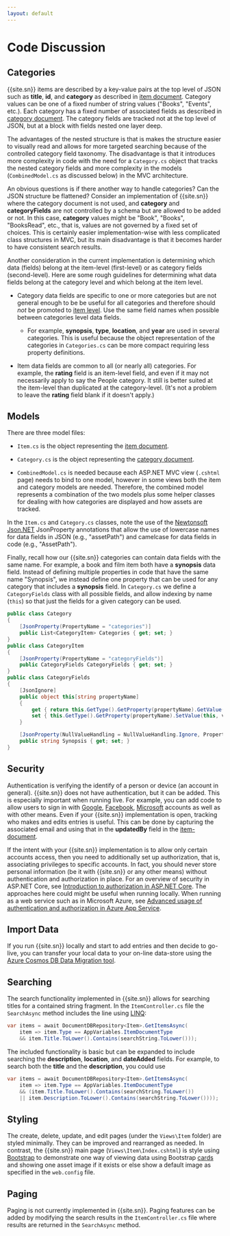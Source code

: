 ```yaml
---
layout: default
---
```

# Code Discussion

## Categories

{{site.sn}} items are described by a key-value pairs at the top level of JSON such as **title**, **id**, and **category** as described in [item document][item]. Category values can be one of a fixed number of string values ("Books", "Events", etc.). Each category has a fixed number of associated fields as described in [category document][cat]. The category fields are tracked not at the top level of JSON, but at a block with fields nested one layer deep.

The advantages of the nested structure is that is makes the structure easier to visually read and allows for more targeted searching because of the controlled category field taxonomy. The disadvantage is that it introduces more complexity in code with the need for a `Category.cs` object that tracks the nested category fields and more complexity in the models (`CombinedModel.cs` as discussed below) in the MVC architecture.

An obvious questions is if there another way to handle categories?  Can the JSON structure be flattened? Consider an implementation of {{site.sn}} where the category document is not used, and **category** and **categoryFields** are not controlled by a schema but are allowed to be added or not. In this case, **category** values might be "Book", "Books", "BooksRead", etc., that is, values are not governed by a fixed set of choices. This is certainly easier implementation-wise with less complicated class structures in MVC, but its main disadvantage is that it becomes harder to have consistent search results. 

Another consideration in the current implementation is determining which data (fields) belong at the item-level (first-level) or as category fields (second-level). Here are some rough guidelines for determining what data fields belong at the category level and which belong at the item level.

* Category data fields are specific to one or more categories but are not general enough to be be useful for all categories and therefore should *not* be promoted to [item level][item]. Use the same field names when possible between categories level data fields. 

    - For example, **synopsis**, **type**, **location**, and **year** are used in several categories. This is useful because the object representation of the categories in `Categories.cs` can be more compact requiring less property definitions.

* Item data fields are common to all (or nearly all) categories. For example, the **rating** field is an item-level field, and even if it may not necessarily apply to say the People category. It still is better suited at the item-level than duplicated at the category-level. (It's not a problem to leave the **rating** field blank if it doesn't apply.)

## Models

There are three model files: 

* `Item.cs` is the object representing the [item document][item].

* `Category.cs` is the object representing the [category document][cat].

* `CombinedModel.cs` is needed because each ASP.NET MVC view (`.cshtml` page) needs to bind to one model, however in some views both the item and category models are needed. Therefore, the combined model represents a combination of the two models plus some helper classes for dealing with how categories are displayed and how assets are tracked.

In the `Item.cs` and `Category.cs` classes, note the use of the [Newtonsoft Json.NET][newton] JsonProperty annotations that allow the use of lowercase names for data fields in JSON (e.g., "assetPath") and camelcase for data fields in code (e.g., "AssetPath").

Finally, recall how our {{site.sn}} categories can contain data fields with the same name. For example, a book and film item both have a **synopsis** data field. Instead of defining multiple properties in code that have the same name "Synopsis", we instead define one property that can be used for any category that includes a **synopsis** field.  In `Category.cs` we define a `CategoryFields` class with all possible fields, and allow indexing by name (`this`) so that just the fields for a given category can be used.

```C#
public class Category
{
    [JsonProperty(PropertyName = "categories")]
    public List<CategoryItem> Categories { get; set; }
}
public class CategoryItem
{
    [JsonProperty(PropertyName = "categoryFields")]
    public CategoryFields CategoryFields { get; set; }
}
public class CategoryFields
{
    [JsonIgnore]
    public object this[string propertyName]
    {
        get { return this.GetType().GetProperty(propertyName).GetValue(this); }
        set { this.GetType().GetProperty(propertyName).SetValue(this, value); }
    }

    [JsonProperty(NullValueHandling = NullValueHandling.Ignore, PropertyName = "synopsis")]
    public string Synopsis { get; set; }
}
```

## Security

Authentication is verifying the identify of a person or device (an account in general). {{site.sn}} does not have authentication, but it can be added. This is especially important when running live. For example, you can add code to allow users to sign in with [Google][auth-goog], [Facebook][auth-fb], [Microsoft][auth-msft] accounts as well as with other means. Even if your {{site.sn}} implementation is open, tracking who makes and edits entries is useful. This can be done by capturing the associated email and using that in the **updatedBy** field in the [item-document][item].

If the intent with your {{site.sn}} implementation is to allow only certain accounts access, then you need to additionally set up authorization, that is, associating privileges to specific accounts. In fact, you should never store personal information (be it with {{site.sn}} or any other means) without authentication and authorization in place. For an overview of security in ASP.NET Core, see [Introduction to authorization in ASP.NET Core][auth-core]. The approaches here could might be useful when running locally. When running as a web service such as in Microsoft Azure, see [Advanced usage of authentication and authorization in Azure App Service][auth-adv].

## Import Data

If you run {{site.sn}} locally and start to add entries and then decide to go-live, you can transfer your local data to your on-line data-store using the [Azure Cosmos DB Data Migration tool][migration].

## Searching

The search functionality implemented in {{site.sn}} allows for searching titles for a contained string fragment. In the `ItemController.cs` file the `SearchAsync` method includes the line using [LINQ][linq]:

```C#
var items = await DocumentDBRepository<Item>.GetItemsAsync(
    item => item.Type == AppVariables.ItemDocumentType
    && item.Title.ToLower().Contains(searchString.ToLower()));
```
The included functionality is basic but can be expanded to include searching the **description**, **location**, and **dateAdded** fields. For example, to search both the **title** and the **description**, you could use

```C#
var items = await DocumentDBRepository<Item>.GetItemsAsync(
    item => item.Type == AppVariables.ItemDocumentType
    && (item.Title.ToLower().Contains(searchString.ToLower())
    || item.Description.ToLower().Contains(searchString.ToLower())));
```

## Styling

The create, delete, update, and edit pages (under the `Views\Item` folder) are styled minimally. They can be improved and rearranged as needed. In contrast, the {{site.sn}} main page (`Views\Item\Index.cshtml`) is style using [Bootstrap][boot] to demonstrate one way of viewing data using Bootstrap [cards][bootcard] and showing one asset image if it exists or else show a default image as specified in the `web.config` file.

## Paging

Paging is not currently implemented in {{site.sn}}. Paging features can be added by modifying the search results in the `ItemController.cs` file where results are returned in the `SearchAsync` method.

[blog]: http://blog.travelmarx.com/2017/12/a-personal-information-management-system-introducing-scrapbook.html
[boot]: https://getbootstrap.com
[bootcard]: https://getbootstrap.com/docs/4.0/components/card/
[item]: /item-document
[cat]: /category-document
[auth-fb]: https://docs.microsoft.com/en-us/azure/app-service/configure-authentication-provider-facebook
[auth-goog]: https://docs.microsoft.com/en-us/azure/app-service/configure-authentication-provider-google
[auth-msft]: https://docs.microsoft.com/en-us/azure/app-service/configure-authentication-provider-microsoft
[auth-adv]: https://docs.microsoft.com/en-us/azure/app-service/app-service-authentication-how-to
[auth-core]: https://docs.microsoft.com/en-us/aspnet/core/security/authorization/introduction?view=aspnetcore-2.2
[migrate]: https://docs.microsoft.com/en-us/azure/cosmos-db/import-data
[newton]: https://www.newtonsoft.com/json
[migration]: https://docs.microsoft.com/en-us/azure/cosmos-db/import-data
[linq]: https://docs.microsoft.com/en-us/dotnet/csharp/tutorials/working-with-linq
